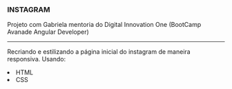 <h3> INSTAGRAM </h3>

Projeto com Gabriela mentoria do Digital Innovation One (BootCamp Avanade Angular Developer)
<hr>

Recriando e estilizando a página inicial do instagram de maneira responsiva. Usando: 
<ol type="circle"></ol>
<li>HTML</li>
<li>CSS</li>
<br>


